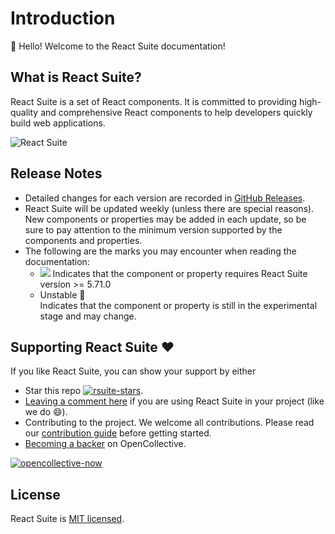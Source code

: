 # Introduction

👋 Hello! Welcome to the React Suite documentation!

## What is React Suite?

React Suite is a set of React components. It is committed to providing high-quality and comprehensive React components to help developers quickly build web applications.

![React Suite](https://rsuitejs.com/images/react-suite.png)

## Release Notes

- Detailed changes for each version are recorded in [GitHub Releases](https://github.com/rsuite/rsuite/releases).
- React Suite will be updated weekly (unless there are special reasons). New components or properties may be added in each update, so be sure to pay attention to the minimum version supported by the components and properties.
- The following are the marks you may encounter when reading the documentation:
  - ![][5.71.0] Indicates that the component or property requires React Suite version >= 5.71.0
  - <div class="rs-badge rs-badge-orange rs-badge-independent" >Unstable 🧪</div> Indicates that the component or property is still in the experimental stage and may change.

## Supporting React Suite ❤️

If you like React Suite, you can show your support by either

- Star this repo [![rsuite-stars][rsuite-stars]](https://github.com/rsuite/rsuite).
- [Leaving a comment here](https://github.com/rsuite/rsuite/issues/11) if you are using React Suite in your project (like we do 😄).
- Contributing to the project. We welcome all contributions. Please read our [contribution guide](https://github.com/rsuite/rsuite/blob/master/CONTRIBUTING.md) before getting started.
- [Becoming a backer][opencollective-home] on OpenCollective.

[![opencollective-now][opencollective-svg]][opencollective-home]

## License

React Suite is [MIT licensed](https://github.com/rsuite/rsuite/blob/master/LICENSE).

[opencollective-svg]: https://opencollective.com/rsuite/tiers/backer.svg?avatarHeight=36
[opencollective-home]: https://opencollective.com/rsuite
[rsuite-stars]: https://img.shields.io/github/stars/rsuite/rsuite?style=social
[5.71.0]: https://img.shields.io/badge/>=-v5.71.0-blue
